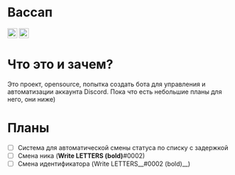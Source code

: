 # Вассап

<kbd>[<img title="Русский язык" alt="Русский язык" src="https://cdn.staticaly.com/gh/hjnilsson/country-flags/master/svg/ru.svg" width="22">](README.md)</kbd>
<kbd>[<img title="English" alt="English" src="https://cdn.staticaly.com/gh/hjnilsson/country-flags/master/svg/gb.svg" width="22">](translations/readme.en.md)</kbd>


# Что это и зачем?

Это проект, opensource, попытка создать бота для управления и автоматизации аккаунта Discord. Пока что есть небольшие планы для него, они ниже)


# Планы

- [ ] Система для автоматической смены статуса по списку с задержкой
- [ ] Смена ника (__Write LETTERS (bold)__#0002)
- [ ] Смена идентификатора (Write LETTERS__#0002 (bold)__)
